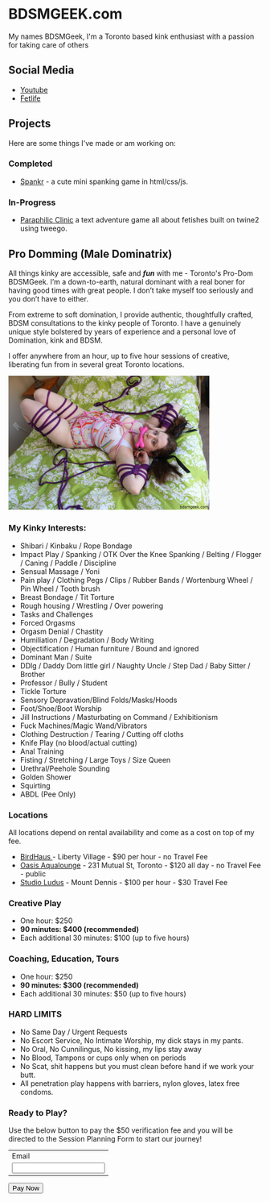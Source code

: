 <head>
  <link rel="shortcut icon" type="image/png" href="/assets/img/favicon.ico">
</head>

# BDSMGEEK.com

My names BDSMGeek, I'm a Toronto based kink enthusiast with a passion for taking care of others 

## Social Media

* [Youtube](https://www.youtube.com/bdsmgeek)
* [Fetlife](https://fetlife.com/users/1046777)

## Projects

Here are some things I've made or am working on:

### Completed

* [Spankr](https://bdsmgeek.github.io/spankr/) - a cute mini spanking game in html/css/js.

### In-Progress

* [Paraphilic Clinic](https://bdsmgeek.github.io/paraphilic-clinic/) a text adventure game all about fetishes built on twine2 using tweego.


## Pro Domming (Male Dominatrix)

All things kinky are accessible, safe and **_fun_** with me - Toronto's Pro-Dom BDSMGeek. I’m a down-to-earth, natural dominant with a real boner for having good times with great people. I don’t take myself too seriously and you don’t have to either.

From extreme to soft domination, I provide authentic, thoughtfully crafted, BDSM consultations to the kinky people of Toronto. I have a genuinely unique style bolstered by years of experience and a personal love of Domination, kink and BDSM.

I offer anywhere from an hour, up to five hour sessions of creative, liberating fun from in several great Toronto locations.

<img src="assets/img/alice_puppy_rope_1.jpg" width="400" alt="Image of a cute girl in rope.">

### My Kinky Interests:

* Shibari / Kinbaku / Rope Bondage
* Impact Play / Spanking / OTK Over the Knee Spanking / Belting / Flogger / Caning / Paddle / Discipline
* Sensual Massage / Yoni
* Pain play / Clothing Pegs / Clips / Rubber Bands / Wortenburg Wheel / Pin Wheel / Tooth brush
* Breast Bondage  / Tit Torture
* Rough housing / Wrestling / Over powering
* Tasks and Challenges
* Forced Orgasms
* Orgasm Denial / Chastity
* Humiliation / Degradation / Body Writing
* Objectification / Human furniture / Bound and ignored
* Dominant Man / Suite
* DDlg / Daddy Dom little girl / Naughty Uncle / Step Dad / Baby Sitter / Brother
* Professor / Bully / Student
* Tickle Torture
* Sensory Depravation/Blind Folds/Masks/Hoods
* Foot/Shoe/Boot Worship
* Jill Instructions / Masturbating on Command / Exhibitionism
* Fuck Machines/Magic Wand/Vibrators
* Clothing Destruction / Tearing / Cutting off cloths
* Knife Play (no blood/actual cutting)
* Anal Training
* Fisting / Stretching / Large Toys / Size Queen
* Urethral/Peehole Sounding
* Golden Shower
* Squirting
* ABDL (Pee Only)

### Locations

All locations depend on rental availability and come as a cost on top of my fee.

* [BirdHaus ](https://www.birdhausto.com/)- Liberty Village - $90 per hour - no Travel Fee
* [Oasis Aqualounge](https://oasisaqualounge.com/) -  231 Mutual St, Toronto - $120 all day - no Travel Fee - public 
* [Studio Ludus](https://torontodungeonrental.com/studio-ludus/) - Mount Dennis - $100 per hour - $30 Travel Fee

### Creative Play

* One hour: $250
* **90 minutes: $400 (recommended)**
* Each additional 30 minutes: $100 (up to five hours)

### Coaching, Education, Tours

* One hour: $250
* **90 minutes: $300 (recommended)**
* Each additional 30 minutes: $50 (up to five hours)

### HARD LIMITS

* No Same Day / Urgent Requests
* No Escort Service, No Intimate Worship, my dick stays in my pants.
* No Oral, No Cunnilingus, No kissing, my lips stay away
* No Blood, Tampons or cups only when on periods
* No Scat, shit happens but you must clean before hand if we work your butt.
* All penetration play happens with barriers, nylon gloves, latex free condoms.

### Ready to Play?

Use the below button to pay the $50 verification fee and you will be directed to the Session Planning Form to start our journey!

<!-- PayPal Button -->
<form action="https://www.paypal.com/cgi-bin/webscr" method="post" target="_top">
  <input type="hidden" name="cmd" value="_s-xclick" />
  <input type="hidden" name="hosted_button_id" value="JDPQSEYUB395L" />
  <table>
    <tr>
      <td>
        <input type="hidden" name="on0" value="Email"/>
        Email
      </td>
    </tr>
    <tr>
      <td>
        <input type="text" name="os0" maxLength="200" />
      </td>
    </tr>
  </table>
  <input type="hidden" name="currency_code" value="CAD" />
  <input type="button" name="submit" title="PayPal - The safer, easier way to pay online!" alt="Pay Now" value="Pay Now" />
</form>
